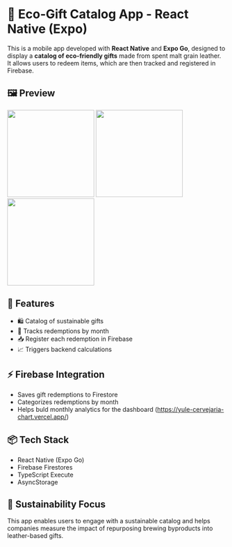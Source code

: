 # 📱 Eco-Gift Catalog App - React Native (Expo)

This is a mobile app developed with **React Native** and **Expo Go**, designed to display a **catalog of eco-friendly gifts** made from spent malt grain leather. It allows users to redeem items, which are then tracked and registered in Firebase.

## 🖼️ Preview

<p float="left">
   <img src "./assets/screenshots/app-1.jpeg" width="200" />
   <img src "./assets/screenshots/app-2.jpeg" width="200" />
   <img src "./assets/screenshots/app-3.jpeg" width="200" />
</p>

## 🎁 Features

- 🛍️ Catalog of sustainable gifts
- 📅 Tracks redemptions by month
- 📥 Register each redemption in Firebase
- 📈 Triggers backend calculations

## ⚡ Firebase Integration

- Saves gift redemptions to Firestore
- Categorizes redemptions by month
- Helps buld monthly analytics for the dashboard (https://yule-cervejaria-chart.vercel.app/)

## 📦 Tech Stack

- React Native (Expo Go)
- Firebase Firestores
- TypeScript Execute
- AsyncStorage

## 🌿 Sustainability Focus
This app enables users to engage with a sustainable catalog and helps companies measure the impact of repurposing brewing byproducts into leather-based gifts.
